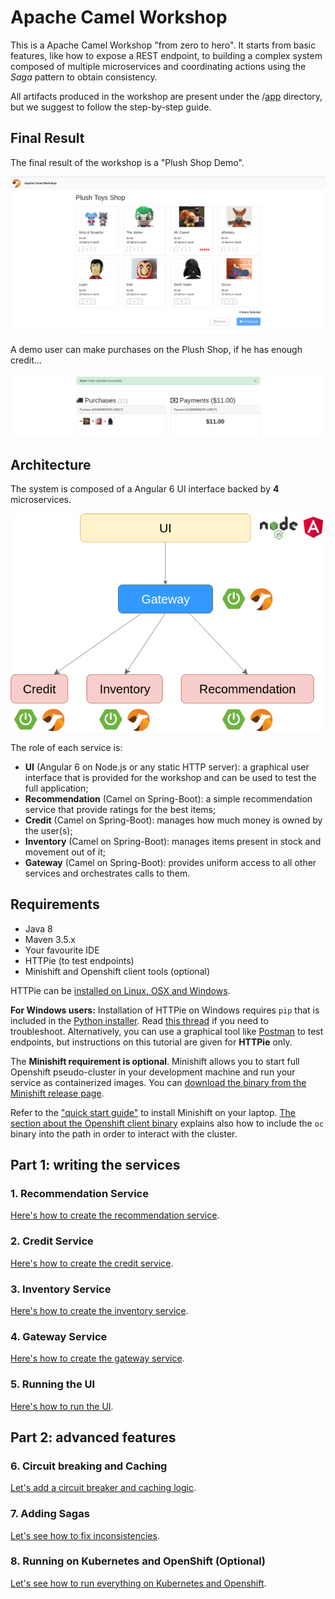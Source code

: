 # Apache Camel Workshop

This is a Apache Camel Workshop "from zero to hero".
It starts from basic features, like how to expose a REST endpoint, to building a 
complex system composed of multiple microservices and coordinating actions
using the *Saga* pattern to obtain consistency.

All artifacts produced in the workshop are present under the /[app](/app) directory, but we suggest 
to follow the step-by-step guide.   

## Final Result

The final result of the workshop is a "Plush Shop Demo".

![Plush Shop Catalog](/doc/catalog.png "Plush Shop Catalog")


A demo user can make purchases on the Plush Shop, if he has enough credit...

![Plush Shop Purchase](/doc/purchases.png "Plush Shop Purchases")

## Architecture

The system is composed of a Angular 6 UI interface backed by **4** microservices.

![Plush Shop Architecture](/doc/camel-workshop-architecture.png "Plush Shop Architecture")

The role of each service is:
- **UI** (Angular 6 on Node.js or any static HTTP server): a graphical user interface that is provided for the workshop and can
be used to test the full application; 
- **Recommendation** (Camel on Spring-Boot): a simple recommendation service that provide ratings for the best items;
- **Credit** (Camel on Spring-Boot): manages how much money is owned by the user(s);
- **Inventory** (Camel on Spring-Boot): manages items present in stock and movement out of it;
- **Gateway** (Camel on Spring-Boot): provides uniform access to all other services and orchestrates calls to them.

## Requirements

- Java 8
- Maven 3.5.x
- Your favourite IDE
- HTTPie (to test endpoints)
- Minishift and Openshift client tools (optional)

HTTPie can be [installed on Linux, OSX and Windows](https://httpie.org/doc#installation).

**For Windows users:** Installation of HTTPie on Windows requires `pip` that is included in the [Python installer](https://www.python.org/downloads/windows/). 
Read [this thread](https://stackoverflow.com/questions/4750806/how-do-i-install-pip-on-windows) if you need to troubleshoot.
Alternatively, you can use a graphical tool like [Postman](https://www.getpostman.com/) to test endpoints, but instructions
on this tutorial are given for **HTTPie** only. 

The **Minishift requirement is optional**. Minishift allows you to start full Openshift pseudo-cluster in your 
development machine and run your service as containerized images. 
You can [download the binary from the Minishift release page](https://github.com/minishift/minishift/releases/tag/v1.18.0).

Refer to the ["quick start guide"](https://docs.openshift.org/latest/minishift/getting-started/index.html) to install Minishift on your laptop.
[The section about the Openshift client binary](https://docs.openshift.org/latest/minishift/openshift/openshift-client-binary.html) explains also how to 
include the `oc` binary into the path in order to interact with the cluster.

## Part 1: writing the services

### 1. Recommendation Service

[Here's how to create the recommendation service](/doc/recommendation.md).

### 2. Credit Service

[Here's how to create the credit service](/doc/credit.md).

### 3. Inventory Service

[Here's how to create the inventory service](/doc/inventory.md).

### 4. Gateway Service

[Here's how to create the gateway service](/doc/gateway.md).

### 5. Running the UI

[Here's how to run the UI](/doc/ui.md).

## Part 2: advanced features

### 6. Circuit breaking and Caching

[Let's add a circuit breaker and caching logic](/doc/circuit-breaker.md).

### 7. Adding Sagas

[Let's see how to fix inconsistencies](/doc/saga.md).

### 8. Running on Kubernetes and OpenShift (Optional)

[Let's see how to run everything on Kubernetes and Openshift](/doc/openshift.md).
